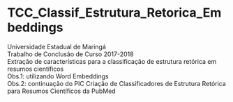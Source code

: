 # TCC_Classif_Estrutura_Retorica_Embeddings
Universidade Estadual de Maringá <br />
Trabalho de Conclusão de Curso 2017-2018 <br />
Extração de características para a classificação de estrutura retórica em resumos científicos <br />
Obs.1: utilizando Word Embeddings <br />
Obs.2: continuação do PIC Criação de Classificadores de Estrutura Retórica para Resumos Científicos da PubMed